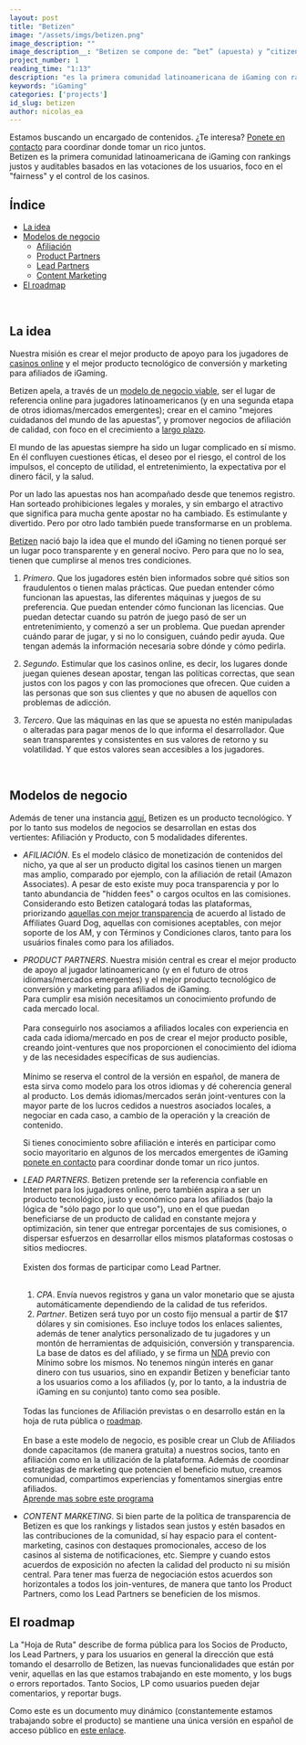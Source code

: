 ```yaml
---
layout: post
title: "Betizen"
image: "/assets/imgs/betizen.png"
image_description: ""
image_description__: "Betizen se compone de: “bet” (apuesta) y “citizen” (ciudadano)."
project_number: 1
reading_time: "1:13"
description: "es la primera comunidad latinoamericana de iGaming con rankings justos y auditables basados en las votaciones de los usuarios, foco en 'fairness' y el control de los casinos."
keywords: "iGaming"
categories: ['projects']
id_slug: betizen
author: nicolas_ea
---
```

<div class="alert alert-warning text-center" role="alert">Estamos buscando un encargado de contenidos. ¿Te interesa? <a href="mailto:{{ site.email }}" rel="nofollow" target="_blank">Ponete en contacto</a> para coordinar donde tomar un rico <i class="fas fa-mug-hot"></i> juntos.
</div> 
Betizen es la primera comunidad latinoamericana de iGaming con rankings justos y auditables basados en las votaciones de los usuarios, foco en el "fairness" y el control de los casinos.

<br>

## Índice

* <a href="#la-idea">La idea</a>
* <a href="#modelos-de-negocio">Modelos de negocio</a>
  * <a href="#afiliacion">Afiliación</a>
  * <a href="#product-partners">Product Partners</a>
  * <a href="#lead-partners">Lead Partners</a>
  * <a href="#content-marketing">Content Marketing</a>
* <a href="#el-roadmap">El roadmap</a>

<br>

## La idea

<div class="alert alert-warning text-center mt-4 mb-4" role="alert">
Nuestra misión es crear el mejor producto de apoyo para los jugadores de <a href="https://www.betizen.org/casinos/" title="Casinos online">casinos online</a> y el mejor producto tecnológico de conversión y marketing para afiliados de iGaming.
</div>

Betizen apela, a través de un [modelo de negocio viable](#modelos-de-negocio), ser el lugar de referencia online para jugadores latinoamericanos (y en una segunda etapa de otros idiomas/mercados emergentes); crear en el camino "mejores cuidadanos del mundo de las apuestas”, y promover negocios de afiliación de calidad, con foco en el crecimiento a [largo plazo](/manifiesto/#em-largo-plazo).

El mundo de las apuestas siempre ha sido un lugar complicado en sí mismo. En él confluyen cuestiones éticas, el deseo por el riesgo, el control de los impulsos, el concepto de utilidad, el entretenimiento, la expectativa por el dinero fácil, y la salud.

Por un lado las apuestas nos han acompañado desde que tenemos registro. Han sorteado prohibiciones legales y morales, y sin embargo el atractivo que significa para mucha gente apostar no ha cambiado. Es estimulante y divertido. Pero por otro lado también puede transformarse en un problema.

<!-- Después de seis años trabajando dentro de la industria del juego online,
fue difícil no sentir que algo estaba mal. Al renunciar a nuestra posición entendimos que existían dos posibilidades.

O concretábamos la elección de retirarnos de una industria enfocada fuertemente en la extracción, en sitios predadores, en marketing basado en la interrupción, en extraer de los clientes tanto como sea posible sin importar el impacto sobre su salud,
o hacíamos algo respecto a aquello.

Entendimos, después de reflexionar un tiempo, que cerrar los ojos ante la realidad del juego, no aportaba a nadie mas que a nosotros.
Nos decidimos a hacer algo. A apropiarnos de la experiencia que habíamos adquirido, y con ese conocimiento sobre la realidad de las apuestas online, volver, pero esta vez para intentar mejorarla. -->

[Betizen](https://www.betizen.org/) nació bajo la idea que el mundo del iGaming no tienen porqué ser un lugar poco transparente y en general nocivo. Pero para que no lo sea, tienen que cumplirse al menos tres condiciones.

1. <i class="bg-black text-uppercase">Primero</i>. Que los jugadores estén bien informados sobre qué sitios son fraudulentos o tienen malas prácticas. Que puedan entender cómo funcionan las apuestas, las diferentes máquinas y juegos de su preferencia. Que puedan entender cómo funcionan las licencias. Que puedan detectar cuando su patrón de juego pasó de ser un entretenimiento, y comenzó a ser un problema. Que puedan aprender cuándo parar de jugar, y si no lo consiguen, cuándo pedir ayuda. Que tengan además la información necesaria sobre dónde y cómo pedirla.

2. <i class="bg-black text-uppercase">Segundo</i>. Estimular que los casinos online, es decir, los lugares donde juegan quienes desean apostar, tengan las políticas correctas, que sean justos con los pagos y con las promociones que ofrecen. Que cuiden a las personas que son sus clientes y que no abusen de aquellos con problemas de adicción.

3. <i class="bg-black text-uppercase">Tercero</i>. Que las máquinas en las que se apuesta no estén manipuladas o alteradas para pagar menos de lo que informa el desarrollador. Que sean transparentes y consistentes en sus valores de retorno y su volatilidad. Y que estos valores sean accesibles a los jugadores.

<br>

## Modelos de negocio

Además de tener una instancia [aquí](https://www.betizen.org), Betizen es un producto tecnológico. Y por lo tanto sus modelos de negocios se desarrollan en estas dos vertientes: Afiliación y Producto, con 5 modalidades diferentes.

* <i id="afiliacion" class="bg-black text-uppercase">AFILIACIÓN</i>. Es el modelo clásico de monetización de contenidos del nicho, ya que al ser un producto digital los casinos tienen un margen mas amplio, comparado por ejemplo, con la afiliación de retail (Amazon Associates). A pesar de esto existe muy poca transparencia y por lo tanto abundancia de "hidden fees" o cargos ocultos en las comisiones. Considerando esto Betizen catalogará todas las plataformas, priorizando <a href="https://www.betizen.org/visita/transparencia-en-agd/" target="_blank" rel="nofollow">aquellas con mejor transparencia</a> de acuerdo al listado de Affiliates Guard Dog, aquellas con comisiones aceptables, con mejor soporte de los AM, y con Términos y Condiciones claros, tanto para los usuários finales como para los afiliados.

* <i id="product-partners" class="bg-black text-uppercase">PRODUCT PARTNERS</i>. Nuestra misión central es crear el mejor producto de apoyo al jugador latinoamericano (y en el futuro de otros idiomas/mercados emergentes) y el mejor producto tecnológico de conversión y marketing para afiliados de iGaming.
  <br>
  Para cumplir esa misión necesitamos un conocimiento profundo de cada mercado local.
  <br><br>
  Para conseguirlo nos asociamos a afiliados locales con experiencia en cada cada idioma/mercado en pos de crear el mejor producto posible, creando joint-ventures que nos proporcionen el conocimiento del idioma y de las necesidades específicas de sus audiencias.
  <br><br>
  Mínimo se reserva el control de la versión en español, de manera de esta sirva como modelo para los otros idiomas y dé coherencia general al producto. Los demás idiomas/mercados serán joint-ventures con la mayor parte de los lucros cedidos a nuestros asociados locales, a negociar en cada caso, a cambio de la operación y la creación de contenido.
  <div class="alert alert-warning text-center mt-4 mb-4" role="alert"> Si tienes conocimiento sobre afiliación e interés en participar como socio mayoritario en algunos de los mercados emergentes de iGaming <a href="{{site.whatsapp}}" rel="nofollow" target="_blank">ponete en contacto</a> para coordinar donde tomar un rico <i class="fas fa-mug-hot"></i> juntos. </div>

* <i id="lead-partners" class="bg-black text-uppercase">LEAD PARTNERS</i>. Betizen pretende ser la referencia confiable en Internet para los jugadores online, pero también aspira a ser un producto tecnológico, justo y económico para los afiliados (bajo la lógica de "sólo pago por lo que uso"), uno en el que puedan beneficiarse de un producto de calidad en constante mejora y optimización, sin tener que entregar porcentajes de sus comisiones, o dispersar esfuerzos en desarrollar ellos mismos plataformas costosas o sitios mediocres.
  <br><br>
  Existen dos formas de participar como Lead Partner.
  <br><br>
  1. <i class="bg-black text-uppercase">CPA</i>. Envía nuevos registros y gana un valor monetario que se ajusta automáticamente dependiendo de la calidad de tus referidos.
  2. <i class="bg-black text-uppercase">Partner</i>. Betizen será tuyo por un costo fijo mensual a partir de $17 dólares y sin comisiones. Eso incluye todos los enlaces salientes, además de tener analytics personalizado de tu jugadores y un montón de herramientas de adquisición, conversión y transparencia. La base de datos es del afiliado, y se firma un [NDA](https://es.wikipedia.org/wiki/Acuerdo_de_confidencialidad) previo con Mínimo sobre los mismos. No tenemos ningún interés en ganar dinero con tus usuarios, sino en expandir Betizen y beneficiar tanto a los usuarios como a los afiliados (y, por lo tanto, a la industria de iGaming en su conjunto) tanto como sea posible.
  <br>
  Todas las funciones de Afiliación previstas o en desarrollo están en la hoja de ruta pública o <a href="#el-roadmap">roadmap</a>.
  <br><br>
  En base a este modelo de negocio, es posible crear un Club de Afiliados donde capacitamos (de manera gratuita) a nuestros socios, tanto en afiliación como en la utilización de la plataforma. Además de coordinar estrategias de marketing que potencien el beneficio mutuo, creamos comunidad, compartimos experiencias y fomentamos sinergias entre afiliados.
  <br>
  <a role="button" href="https://www.betizen.org/afiliados/" class="btn btn-light d-block mt-2">Aprende mas sobre este programa</a>
  <br>
* <i id="content-marketing" class="bg-black text-uppercase">CONTENT MARKETING</i>. Si bien parte de la política de transparencia de Betizen es que los rankings y listados sean justos y estén basados en las contribuciones de la comunidad, sí hay espacio para el content-marketing, casinos con destaques promocionales, acceso de los casinos al sistema de notificaciones, etc. Siempre y cuando estos acuerdos de exposición no afecten la calidad del producto ni su misión central. Para tener mas fuerza de negociación estos acuerdos son horizontales a todos los join-ventures, de manera que tanto los Product Partners, como los Lead Partners se beneficien de los mismos.


## El roadmap

La "Hoja de Ruta" describe de forma pública para los Socios de Producto, los Lead Partners, y para los usuarios en general la dirección que está tomando el desarrollo de Betizen, las nuevas funcionalidades que están por venir, aquellas en las que estamos trabajando en este momento, y los bugs o errors reportados. Tanto Socios, LP como usuarios pueden dejar comentarios, y reportar bugs.

Como este es un documento muy dinámico (constantemente estamos trabajando sobre el producto) se mantiene una única versión en español de acceso público en [este enlace](https://www.notion.so/minimo/dc19261d862e4fc093033fe2c1945f2b?v=3d5a6e977d11476b94c49c0fbe4c0520).
